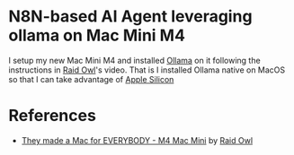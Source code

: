 # N8N-based AI Agent leveraging ollama on Mac Mini M4

I setup my new Mac Mini M4 and installed [Ollama](https://ollama.com/) on it following the instructions in  [Raid Owl](https://www.youtube.com/@RaidOwl)'s video. That is I installed Ollama native on MacOS so that I can take advantage of [Apple Silicon](https://en.wikipedia.org/wiki/Apple_silicon)
# References

 - [They made a Mac for EVERYBODY - M4 Mac Mini](https://www.youtube.com/watch?v=9h8jf4wgW3o) by [Raid Owl](https://www.youtube.com/@RaidOwl)
